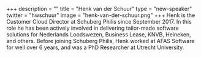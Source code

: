 +++
description = ""
title = "Henk van der Schuur"
type = "new-speaker"
twitter = "hwschuur"
image = "henk-van-der-schuur.png"
+++
Henk is the Customer Cloud Director at Schuberg Philis since September 2017. In this role he has been actively involved in delivering tailor-made software solutions for Nederlands Loodswezen, Business Lease, KNVB, Heineken, and others. Before joining Schuberg Philis, Henk worked at AFAS Software for well over 6 years, and was a PhD Researcher at Utrecht University.